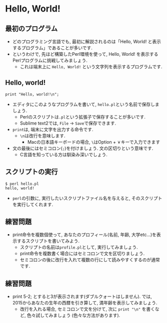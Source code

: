 # Hello, World!

## 最初のプログラム
- どのプログラミング言語でも, 最初に解説されるのは「Hello, World! と表示するプログラム」であることが多いです.
- というわけで, 先ほど構築したPerl環境を使って, Hello, World! を表示するPerlプログラムに挑戦してみましょう.
    - これは端末上に `Hello, World!` という文字列を表示するプログラムです.

## Hello, world!
    print "Hello, world!\n";

- エディタにこのようなプログラムを書いて, `hello.pl`という名前で保存しましょう.
    - Perlのスクリプトは`.pl`という拡張子で保存することが多いです.
    - Sublime text2では, `File` -> `Save`で保存できます.
- `print`は, 端末に文字を出力する命令です.
    - `\n`は改行を意味します.
        - Macの日本語キーボードの場合, `\`はOption + `￥`キーで入力できます
- 文の最後にはセミコロン(`;`)を付けましょう. 文の区切りという意味です.
    - C言語を知っている方は馴染み深いでしょう.

## スクリプトの実行
    $ perl hello.pl
    hello, world!

- `perl`の引数に, 実行したいスクリプトファイル名を与えると, そのスクリプトを実行してくれます.

## 練習問題
- print命令を複数個使って, あなたのプロフィール(名前, 年齢, 大学etc...)を表示するスクリプトを書いてみよう.
    - スクリプトの名前は`profile.pl`として, 実行してみましょう.
    - print命令を複数書く場合にはセミコロンで文を区切りましょう.
    - セミコロンの後に改行を入れて複数の行にして読みやすくするのが通常です.

## 練習問題
- print 5-2; とすると3が表示されます(ダブルクォートはしません). では, 2015からあなたの生年の西暦を引き算して, 満年齢を表示してみましょう.
    - 改行を入れる場合, セミコロンで文を分けて, 次に `print "\n"` を書くなど, 色々試してみましょう (色々な方法があります).
